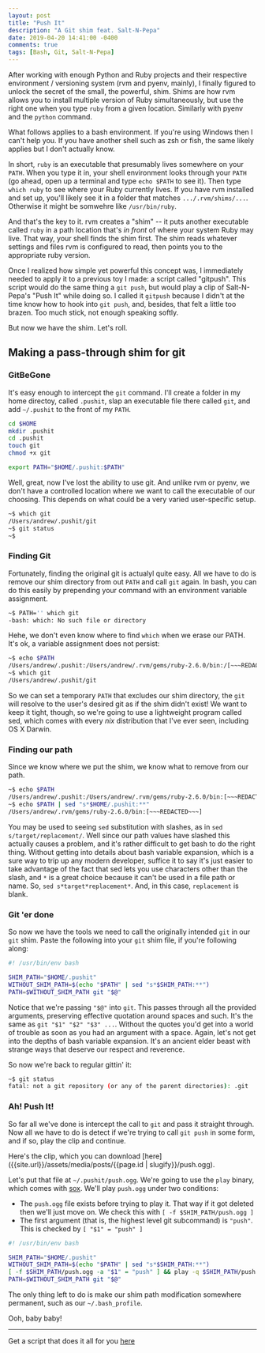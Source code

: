 ```yaml
---
layout: post
title: "Push It"
description: "A Git shim feat. Salt-N-Pepa"
date: 2019-04-20 14:41:00 -0400
comments: true
tags: [Bash, Git, Salt-N-Pepa]
---
```


After working with enough Python and Ruby projects and their respective environment / versioning system (rvm and pyenv, mainly), I finally figured to unlock the secret of the small, the powerful, shim. Shims are how rvm allows you to install multiple version of Ruby simultaneously, but use the right one when you type `ruby` from a given location. Similarly with pyenv and the `python` command.

What follows applies to a bash environment. If you're using Windows then I can't help you. If you have another shell such as zsh or fish, the same likely applies but I don't actually know.

In short, `ruby` is an executable that presumably lives somewhere on your `PATH`. When you type it in, your shell environment looks through your `PATH` (go ahead, open up a terminal and type `echo $PATH` to see it). Then type `which ruby` to see where your Ruby currently lives. If you have rvm installed and set up, you'll likely see it in a folder that matches `.../.rvm/shims/...`. Otherwise it might be somwehre like `/usr/bin/ruby`.

And that's the key to it. rvm creates a "shim" -- it puts another executable called `ruby` in a path location that's *in front* of where your system Ruby may live. That way, your shell finds the shim first. The shim reads whatever settings and files rvm is configured to read, then points you to the appropriate ruby version.

Once I realized how simple yet powerful this concept was, I immediately needed to apply it to a previous toy I made: a script called "gitpush". This script would do the same thing a `git push`, but would play a clip of Salt-N-Pepa's "Push It" while doing so. I called it `gitpush` because I didn't at the time know how to hook into `git push`, and, besides, that felt a little too brazen. Too much stick, not enough speaking softly.

But now we have the shim. Let's roll.

## Making a pass-through shim for git

### GitBeGone

It's easy enough to intercept the `git` command. I'll create a folder in my home directoy, called `.pushit`, slap an executable file there called `git`, and add `~/.pushit` to the front of my `PATH`.

```bash
cd $HOME
mkdir .pushit
cd .pushit
touch git
chmod +x git

export PATH="$HOME/.pushit:$PATH"
```

Well, great, now I've lost the ability to use git. And unlike rvm or pyenv, we don't have a controlled location where we want to call the executable of our choosing. This depends on what could be a very varied user-specific setup.

```bash
~$ which git
/Users/andrew/.pushit/git
~$ git status
~$
```

### Finding Git

Fortunately, finding the original git is actualyl quite easy. All we have to do is remove our shim directory from out `PATH` and call `git` again. In bash, you can do this easily by prepending your command with an environment variable assignment.

```bash
~$ PATH='' which git
-bash: which: No such file or directory
```

Hehe, we don't even know where to find `which` when we erase our PATH. It's ok, a variable assignment does not persist:

```bash
~$ echo $PATH
/Users/andrew/.pushit:/Users/andrew/.rvm/gems/ruby-2.6.0/bin:/[~~~REDACTED~~~]
~$ which git
/Users/andrew/.pushit/git
```

So we can set a temporary `PATH` that excludes our shim directory, the `git` will resolve to the user's desired git as if the shim didn't exist! We want to keep it tight, though, so we're going to use a lightweight program called sed, which comes with every *nix* distribution that I've ever seen, including OS X Darwin.

### Finding our path

Since we know where we put the shim, we know what to remove from our path.

```bash
~$ echo $PATH
/Users/andrew/.pushit:/Users/andrew/.rvm/gems/ruby-2.6.0/bin:[~~~REDACTED~~~]
~$ echo $PATH | sed "s*$HOME/.pushit:**"
/Users/andrew/.rvm/gems/ruby-2.6.0/bin:[~~~REDACTED~~~]
```

You may be used to seeing `sed` substitution with slashes, as in `sed s/target/replacement/`. Well since our path values have slashed this actually causes a problem, and it's rather difficult to get bash to do the right thing. Without getting into details about bash variable expansion, which is a sure way to trip up any modern developer, suffice it to say it's just easier to take advantage of the fact that sed lets you use characters other than the slash, and `*` is a great choice because it can't be used in a file path or name. So, `sed s*target*replacement*`. And, in this case, `replacement` is blank.

### Git 'er done

So now we have the tools we need to call the originally intended `git` in our `git` shim. Paste the following into your `git` shim file, if you're following along:

```bash
#! /usr/bin/env bash

SHIM_PATH="$HOME/.pushit"
WITHOUT_SHIM_PATH=$(echo "$PATH" | sed "s*$SHIM_PATH:**")
PATH=$WITHOUT_SHIM_PATH git "$@"
```

Notice that we're passing `"$@"` into `git`. This passes through all the provided arguments, preserving effective quotation around spaces and such. It's the same as `git "$1" "$2" "$3" ...`. Without the quotes you'd get into a world of trouble as soon as you had an argument with a space. Again, let's not get into the depths of bash variable expansion. It's an ancient elder beast with strange ways that deserve our respect and reverence.

So now we're back to regular gittin' it:

```bash
~$ git status
fatal: not a git repository (or any of the parent directories): .git
```

### Ah! Push It!

So far all we've done is intercept the call to `git` and pass it straight through. Now all we have to do is detect if we're trying to call `git push` in some form, and if so, play the clip and continue.

Here's the clip, which you can download [here]({{site.url}}/assets/media/posts/{{page.id | slugify}}/push.ogg).

<audio>
  <source href="{{site.url}}/assets/media/posts/{{page.id | slugify}}/push.ogg" />
</audio>

Let's put that file at `~/.pushit/push.ogg`. We're going to use the `play` binary, which comes with [sox](www.google.com?q=install+sox). We'll play `push.ogg` under two conditions:
* The `push.ogg` file exists before trying to play it. That way if it got deleted then we'll just move on. We check this with `[ -f $SHIM_PATH/push.ogg ]`
* The first argument (that is, the highest level git subcommand) is `"push"`. This is checked by `[ "$1" = "push" ]`

```bash
#! /usr/bin/env bash

SHIM_PATH="$HOME/.pushit"
WITHOUT_SHIM_PATH=$(echo "$PATH" | sed "s*$SHIM_PATH:**")
[ -f $SHIM_PATH/push.ogg -a "$1" = "push" ] && play -q $SHIM_PATH/push.ogg &
PATH=$WITHOUT_SHIM_PATH git "$@"
```

The only thing left to do is make our shim path modification somewhere permanent, such as our `~/.bash_profile`.

Ooh, baby baby!

---

Get a script that does it all for you [here](https://www.github.com/ozydingo/pushit)
